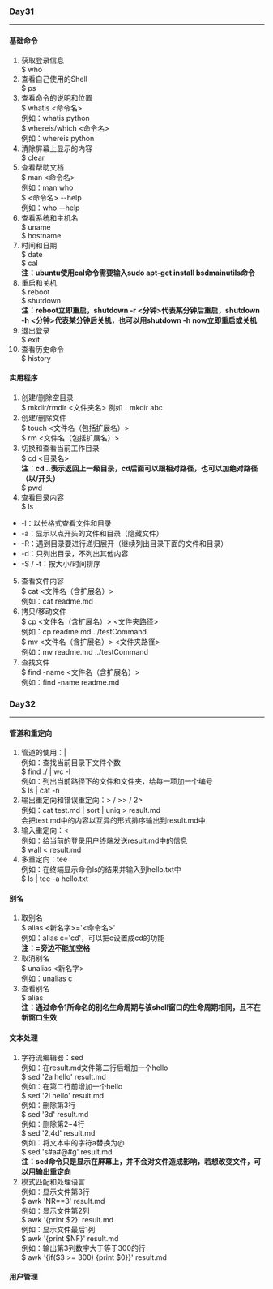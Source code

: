 ### Day31
-------------------
#### 基础命令
1. 获取登录信息  
$ who
2. 查看自己使用的Shell  
$ ps
3. 查看命令的说明和位置  
$ whatis <命令名>   
例如：whatis python  
$ whereis/which <命令名>  
例如：whereis python  
4. 清除屏幕上显示的内容  
$ clear  
5. 查看帮助文档  
$ man <命令名>  
例如：man who  
$ <命令名> --help  
例如：who --help  
6. 查看系统和主机名  
$ uname  
$ hostname  
7. 时间和日期  
$ date  
$ cal  
**注：ubuntu使用cal命令需要输入sudo apt-get install bsdmainutils命令**  
8. 重启和关机  
$ reboot  
$ shutdown  
**注：reboot立即重启，shutdown -r <分钟>代表某分钟后重启，shutdown -h <分钟>代表某分钟后关机，也可以用shutdown -h now立即重启或关机**  
9. 退出登录  
$ exit  
10. 查看历史命令  
$ history  

#### 实用程序  
1. 创建/删除空目录  
$ mkdir/rmdir <文件夹名> 
例如：mkdir abc  
2. 创建/删除文件  
$ touch <文件名（包括扩展名）>  
$ rm <文件名（包括扩展名）>  
3. 切换和查看当前工作目录  
$ cd <目录名>  
**注：cd ..表示返回上一级目录，cd后面可以跟相对路径，也可以加绝对路径（以/开头）**  
$ pwd  
4. 查看目录内容  
$ ls  
- -l：以长格式查看文件和目录  
- -a：显示以点开头的文件和目录（隐藏文件）  
- -R：遇到目录要进行递归展开（继续列出目录下面的文件和目录）  
- -d：只列出目录，不列出其他内容  
- -S / -t：按大小/时间排序 
5. 查看文件内容  
$ cat <文件名（含扩展名）>  
例如：cat readme.md  
6. 拷贝/移动文件   
$ cp <文件名（含扩展名）> <文件夹路径>  
例如：cp readme.md ../testCommand  
$ mv <文件名（含扩展名）> <文件夹路径>  
例如：mv readme.md ../testCommand  
7. 查找文件  
$ find -name <文件名（含扩展名）>  
例如：find -name readme.md  
### Day32  
--------------------------------
#### 管道和重定向  
1. 管道的使用：|  
例如：查找当前目录下文件个数  
$ find ./ | wc -l  
例如：列出当前路径下的文件和文件夹，给每一项加一个编号  
$ ls | cat -n  
2. 输出重定向和错误重定向：> / >> / 2>  
例如：cat test.md | sort | uniq > result.md  
会把test.md中的内容以互异的形式排序输出到result.md中  
3. 输入重定向：<  
例如：给当前的登录用户终端发送result.md中的信息  
$ wall < result.md  
4. 多重定向：tee  
例如：在终端显示命令ls的结果并输入到hello.txt中  
$ ls | tee -a hello.txt  
#### 别名  
1. 取别名  
$ alias <新名字>='<命令名>'  
例如：alias c='cd'，可以把c设置成cd的功能  
**注：=旁边不能加空格**  
2. 取消别名  
$ unalias <新名字>  
例如：unalias c  
3. 查看别名  
$ alias  
**注：通过命令1所命名的别名生命周期与该shell窗口的生命周期相同，且不在新窗口生效**  
#### 文本处理  
1. 字符流编辑器：sed  
例如：在result.md文件第二行后增加一个hello  
$ sed '2a hello' result.md  
例如：在第二行前增加一个hello  
$ sed '2i hello' result.md  
例如：删除第3行  
$ sed '3d' result.md  
例如：删除第2~4行  
$ sed '2,4d' result.md  
例如：将文本中的字符a替换为@  
$ sed 's#a#@#g' result.md  
**注：sed命令只是显示在屏幕上，并不会对文件造成影响，若想改变文件，可以用输出重定向**  
2. 模式匹配和处理语言  
例如：显示文件第3行  
\$ awk 'NR==3' result.md  
例如：显示文件第2列  
\$ awk '{print \$2}' result.md  
例如：显示文件最后1列  
\$ awk '{print \$NF}' result.md  
例如：输出第3列数字大于等于300的行  
\$ awk '{if(\$3 >= 300) {print \$0}}' result.md  

#### 用户管理  
